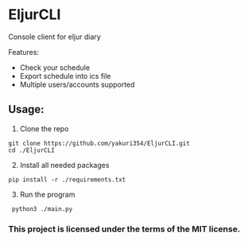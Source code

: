 # EljurCLI

Console client for eljur diary

Features:

- Check your schedule
- Export schedule into ics file
- Multiple users/accounts supported

## Usage:

1. Clone the repo

  ```
  git clone https://github.com/yakuri354/EljurCLI.git
  cd ./EljurCLI
  ```

2. Install all needed packages

  ```
  pip install -r ./requirements.txt
  ```

3. Run the program

```
 python3 ./main.py
```

### This project is licensed under the terms of the MIT license.
